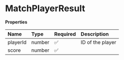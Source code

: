 # MatchPlayerResult

**Properties**

| Name     | Type   | Required | Description      |
| :------- | :----- | :------- | :--------------- |
| playerId | number | ✅       | ID of the player |
| score    | number | ✅       |                  |
